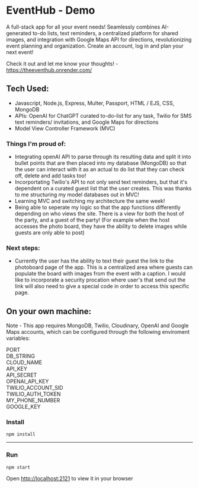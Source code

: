 # EventHub - Demo
A full-stack app for all your event needs! Seamlessly combines AI-generated to-do lists, text reminders, a centralized platform for shared images, and integration with Google Maps API for directions, revolutionizing event planning and organization. Create an account, log in and plan your next event!

Check it out and let me know your thoughts! - https://theeventhub.onrender.com/

## Tech Used:
- Javascript, Node.js, Express, Multer, Passport, HTML / EJS, CSS, MongoDB
- APIs: OpenAI for ChatGPT curated to-do-list for any task, Twilio for SMS text reminders/ invitations, and Google Maps for directions
- Model View Controller Framework (MVC) 

### Things I'm proud of:
- Integrating openAI API to parse through its resulting data and split it into bullet points that are then placed into my database (MongoDB) so that the user can interact with it as an actual to do list that they can check off, delete and add tasks too!
- Incorportating Twilio's API to not only send text reminders, but that it's dependent on a curated guest list that the user creates. This was thanks to me structuring my model databases out in MVC!
- Learning MVC and switching my architecture the same week!
- Being able to seperate my logic so that the app functions differently depending on who views the site. There is a view for both the host of the party, and a guest of the party! (For example when the host accesses the photo board, they have the ability to delete images while guests are only able to post)

### Next steps:
- Currently the user has the ability to text their guest the link to the photoboard page of the app. This is a centralized area where guests can populate the board with images from the event with a caption. I would like to incorporate a security procation where user's that send out the link will also need to give a special code in order to access this specific page.

## On your own machine: 
Note - This app requires MongoDB, Twilio, Cloudinary, OpenAI and Google Maps accounts, which can be configured through the following enviroment variables: 

PORT\
DB_STRING\
CLOUD_NAME\
API_KEY\
API_SECRET\
OPENAI_API_KEY\
TWILIO_ACCOUNT_SID\
TWILIO_AUTH_TOKEN\
MY_PHONE_NUMBER\
GOOGLE_KEY

### Install

`npm install`

---

### Run

`npm start`

Open [http://localhost:2121](http://localhost:2121) to view it in your browser
